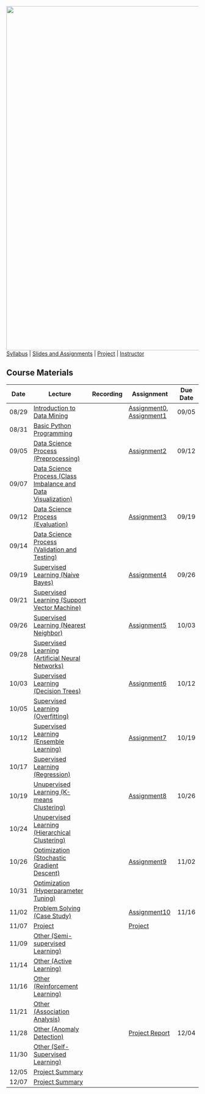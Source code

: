 [<img width=900 src="/img/title.png?raw=yes">](../README.md)   
[Syllabus](../README.md) |
[Slides and Assignments](README.md) |
[Project](project.md) |
[Instructor](http://zhe-yu.github.io) 

## Course Materials

| Date  | Lecture                                                                                                                                                               | Recording | Assignment                                                                                                                                                               | Due Date |
|-------|-----------------------------------------------------------------------------------------------------------------------------------------------------------------------|-----------|--------------------------------------------------------------------------------------------------------------------------------------------------------------------------|----------|
| 08/29 | [Introduction to Data Mining](https://docs.google.com/presentation/d/1dmw__r18lqC0m9f3g4BmrRNNL_lBQeoQ1zFRtCfj3HY/edit?usp=sharing)                                   |           | [Assignment0](assignment0.md), [Assignment1](assignments/assignment1.md) | 09/05    |
| 08/31 | [Basic Python Programming](https://docs.google.com/presentation/d/1etj8YzgdnxD3tpYzRlynIZDCcfzAZbJUVB51UGaHkJQ/edit?usp=sharing)                                      |           |                                                                                                                                                                          |          |
| 09/05 | [Data Science Process (Preprocessing)](https://docs.google.com/presentation/d/1rx8RinmbzJxc7ptfgQJ17ou7BRYG_JFIcGmXzqq6qM8/edit?usp=sharing)                          |           | [Assignment2](assignment2.md)                                                                                      | 09/12    |
| 09/07 | [Data Science Process (Class Imbalance and Data Visualization)](https://docs.google.com/presentation/d/1-sOXnrwrHapYqbS4CMm7OCr8fOIxQOzbOBUFPCmrl7E/edit?usp=sharing) |           |                                                                                                                                                                          |          |
| 09/12 | [Data Science Process (Evaluation)](https://docs.google.com/presentation/d/11gk6KCGuNgdqSV8k6dHEoWRNhYYExAnF5l16pA2LuFc/edit?usp=sharing)                             |           | [Assignment3](assignment3.md)                                                                                      | 09/19    |
| 09/14 | [Data Science Process (Validation and Testing)](https://docs.google.com/presentation/d/1g_7KYcv4qT27j6Kd8eagK1fEhr6rUGlXnJuNxZ3KTm8/edit?usp=sharing)                 |           |                                                                                                                                                                          |          |
| 09/19 | [Supervised Learning (Naive Bayes)](https://docs.google.com/presentation/d/1tFAiKOXhGZY_3cn3B6Hhnv6IN4I3WAcRdEWHjWfKj7E/edit?usp=sharing)                             |           | [Assignment4](assignment4.md)                                                                                      | 09/26    |
| 09/21 | [Supervised Learning (Support Vector Machine)](https://docs.google.com/presentation/d/1pVUS4oO4W9064SMW-4IhqguGUZgiUJTHeQ_GSbNxvqU/edit?usp=sharing)                  |           |                                                                                                                                                                          |          |
| 09/26 | [Supervised Learning (Nearest Neighbor)](https://docs.google.com/presentation/d/18Ko8AwpP_IIYODpy3BneUgMslGVuP2hNc-okBrMVHmY/edit?usp=sharing)                        |           | [Assignment5](assignment5.md)                                                                                      | 10/03    |
| 09/28 | [Supervised Learning (Artificial Neural Networks)](https://docs.google.com/presentation/d/12YDV1oa8XS5NkdtPtNzP4vxBnzTzaFJVT5X0d7LJsqE/edit?usp=sharing)              |           |                                                                                                                                                                          |          |
| 10/03 | [Supervised Learning (Decision Trees)](https://docs.google.com/presentation/d/14clmZ2QLNvlAc8S8rIO6nifu8iBH2kPP88QfMi3B54Q/edit?usp=sharing)                          |           | [Assignment6](assignment6.md)                                                                                      | 10/12    |
| 10/05 | [Supervised Learning (Overfitting)](https://docs.google.com/presentation/d/17NVV-nOF1NpR5M2Ordhbb51tyQyri-vfVi9krvi5CXc/edit?usp=sharing)                             |           |                                                                                                                                                                          |          |
| 10/12 | [Supervised Learning (Ensemble Learning)](https://docs.google.com/presentation/d/1V2q1tP_1NeR5hVveB_hp5aPpVx1C3n1PD-bxv8VJzb8/edit?usp=sharing)                       |           | [Assignment7](assignment7.md)                                                                                      | 10/19    |
| 10/17 | [Supervised Learning (Regression)](https://docs.google.com/presentation/d/1_AAhaaOI04so53R0KlxB6J45IZnTIvA8wLw8rlBNdNQ/edit?usp=sharing)                              |           |                                                                                                                                                                          |          |
| 10/19 | [Unupervised Learning (K-means Clustering)](https://docs.google.com/presentation/d/10Aps6HwM3L0_N0yv-qrsPgdJsKCAWLSh5lQl0TkKBwA/edit?usp=sharing)                     |           | [Assignment8](assignment8.md)                                                                                      | 10/26    |
| 10/24 | [Unupervised Learning (Hierarchical Clustering)](https://docs.google.com/presentation/d/1vm2Z6AMs51vY8_aIWcOKBVYdcT7V-4sKOIRYW_GOGmQ/edit?usp=sharing)                |           |                                                                                                                                                                          |          |
| 10/26 | [Optimization (Stochastic Gradient Descent)](https://docs.google.com/presentation/d/1cLT4nOwujE6FkXiJ8CTw3eiP8SfZDUzWp20nRdVpUrs/edit?usp=sharing)                    |           | [Assignment9](assignment9.md)                                                                                      | 11/02    |
| 10/31 | [Optimization (Hyperparameter Tuning)](https://docs.google.com/presentation/d/1w8TVO3AwWrDeY65sDqWxJaHOUjg4tyfbfYfchxHBZH4/edit?usp=sharing)                          |           |                                                                                                                                                                          |          |
| 11/02 | [Problem Solving (Case Study)](https://docs.google.com/presentation/d/1j3tY_RmdBkbZQcqGQ237Hj4lMs0xsRrN4Q6mhoVHcKo/edit?usp=sharing)                                  |           | [Assignment10](assignment10.md)                                                                                    | 11/16    |
| 11/07 | [Project](https://docs.google.com/presentation/d/1Fk6CFkC1hyh32b865yctrsSVgHUZXvJsNJklhQdyeiQ/edit?usp=sharing)                                                       |           | [Project](project.md)                                                                                              |          |
| 11/09 | [Other (Semi-supervised Learning)](https://docs.google.com/presentation/d/1Sh_hffzSL3s1uN1JXz5MumxPlhxcXM3fqAqel4MaogI/edit?usp=sharing)                              |           |                                                                                                                                                                          |          |
| 11/14 | [Other (Active Learning)](https://docs.google.com/presentation/d/1rJTOuDhh9qLGhww-_7P8UiafHYuEMbBpxPR2gVBrCMQ/edit?usp=sharing)                                       |           |                                                                                                                                                                          |          |
| 11/16 | [Other (Reinforcement Learning)](https://docs.google.com/presentation/d/17V9bAffgtSUKe7cqTm3WobFMAS51d5mBIT9nwKpFNgI/edit?usp=sharing)                                |           |                                                                                                                                                                          |          |
| 11/21 | [Other (Association Analysis)](https://docs.google.com/presentation/d/1ruSaePGSPxtE1sYTU-D5NnsY0YoM_mA0VYPmJNydJZY/edit?usp=sharing)                                  |           |                                                                                                                                                                          |          |
| 11/28 | [Other (Anomaly Detection)](https://docs.google.com/presentation/d/14RnqD26KPFwOTTMURgBUW_n4zAYPDLq-9YsdeI3B9p0/edit?usp=sharing)                                     |           | [Project Report](https://docs.google.com/presentation/d/1mU_p8OV6qT8T7Z2lLxyF1T6HRlMOQpuiAEiEizBfCoM/edit?usp=sharing)                                                   | 12/04  |
| 11/30 | [Other (Self-Supervised Learning)](https://docs.google.com/presentation/d/19_82SE0_Essj2vbk_RUaRa3eXHlZSA2oYwb21_IbXJw/edit?usp=sharing)                              |           |                                                                                                                                                                          |          |
| 12/05 | [Project Summary](https://docs.google.com/spreadsheets/d/1K-6ivZQALvivG2IOwIXAXR3Vh46nlwasxV0KAIZVzCM/edit#gid=0)                                               |           |                                                                                                                                                             |          |
| 12/07 | [Project Summary]()                                               |           |                                                                                                                                                                          |          |
